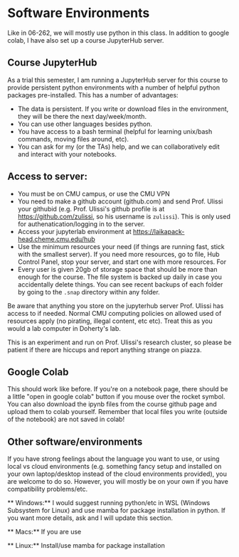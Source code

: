 # Software Environments

Like in 06-262, we will mostly use python in this class. In addition to google colab, I have also set up a course JupyterHub server.


## Course JupyterHub

As a trial this semester, I am running a JupyterHub server for this course to provide persistent python environments with a number of helpful python packages pre-installed. This has a number of advantages:
* The data is persistent. If you write or download files in the environment, they will be there the next day/week/month.
* You can use other languages besides python.
* You have access to a bash terminal (helpful for learning unix/bash commands, moving files around, etc).
* You can ask for my (or the TAs) help, and we can collaboratively edit and interact with your notebooks.

## Access to server:
* You must be on CMU campus, or use the CMU VPN
* You need to make a github account (github.com) and send Prof. Ulissi your githubid (e.g. Prof. Ulissi's github profile is at https://github.com/zulissi, so his username is `zulissi`). This is only used for authenatication/logging in to the server. 
* Access your jupyterlab environment at https://laikapack-head.cheme.cmu.edu/hub
* Use the minimum resources your need (if things are running fast, stick with the smallest server). If you need more resources, go to file, Hub Control Panel, stop your server, and start one with more resources. For
* Every user is given 20gb of storage space that should be more than enough for the course. The file system is backed up daily in case you accidentally delete things. You can see recent backups of each folder by going to the `.snap` directory within any folder. 

Be aware that anything you store on the jupyterhub server Prof. Ulissi has access to if needed. Normal CMU computing policies on allowed used of resources apply (no pirating, illegal content, etc etc). Treat this as you would a lab computer in Doherty's lab.

This is an experiment and run on Prof. Ulissi's research cluster, so please be patient if there are hiccups and report anything strange on piazza.

## Google Colab

This should work like before. If you're on a notebook page, there should be a little "open in google colab" button if you mouse over the rocket symbol. You can also download the ipynb files from the course github page and upload them to colab yourself. Remember that local files you write (outside of the notebook) are not saved in colab!

## Other software/environments

If you have strong feelings about the language you want to use, or using local vs cloud environments (e.g. something fancy setup and installed on your own laptop/desktop instead of the cloud environments provided), you are welcome to do so. However, you will mostly be on your own if you have compatibility problems/etc. 

** Windows:** I would suggest running python/etc in WSL (Windows Subsystem for Linux) and use mamba for package installation in python. If you want more details, ask and I will update this section.

** Macs:** If you are use

** Linux:** Install/use mamba for package installation